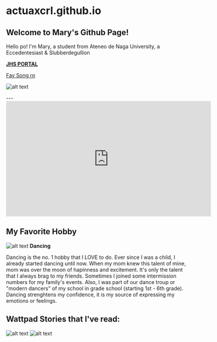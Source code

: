# actuaxcrl.github.io
## Welcome to Mary's Github Page! 
Hello po! I'm Mary, a student from Ateneo de Naga University, a Eccedentesiast & Slubberdegullion


**[JHS PORTAL](https://jhsportal.adnu.edu.ph/)**


[Fav Song rn](https://youtu.be/Yb0ZGvccOAY)

![alt text](https://i.scdn.co/image/ab67616d00001e02f86b8fb3fd8592686ce8401e)

--- <iframe width="560" height="315" src="https://www.youtube.com/embed/rNQpgck3LG8" title="YouTube video player" frameborder="0" allow="accelerometer; autoplay; clipboard-write; encrypted-media; gyroscope; picture-in-picture" allowfullscreen></iframe>

## My Favorite Hobby
![alt text](https://www.sanjac.edu/sites/default/files/styles/1440x540/public/media-images/2020-05/Dance_performance_class_banner.jpg?h=9aa1cd1b&itok=eyzLMHkZ)
**Dancing**

Dancing is the no. 1 hobby that I LOVE to do. Ever since I was a child, I already started dancing until now. When my mom knew this talent of mine, mom was over the moon of hapinness and excitement. It's only the talent that I always brag to my friends. Sometimes I joined some intermission numbers for my family's events. Also, I was part of our dance troup or "modern dancers" of my school in grade school (starting 1st - 6th grade). Dancing strenghtens my confidence, it is my source of expressing my emotions or feelings.

## Wattpad Stories that I've read:
![alt text](https://img.wattpad.com/cover/276526187-352-k652157.jpg)
![alt text](https://i.gr-assets.com/images/S/compressed.photo.goodreads.com/books/1387299594l/19540454.jpg)
